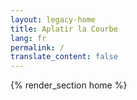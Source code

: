```yaml
---
layout: legacy-home
title: Aplatir la Courbe
lang: fr
permalink: /
translate_content: false
---
```


{% render_section home %}
